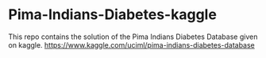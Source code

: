 # Pima-Indians-Diabetes-kaggle
This repo contains the solution of the Pima Indians Diabetes Database given on kaggle. https://www.kaggle.com/uciml/pima-indians-diabetes-database
